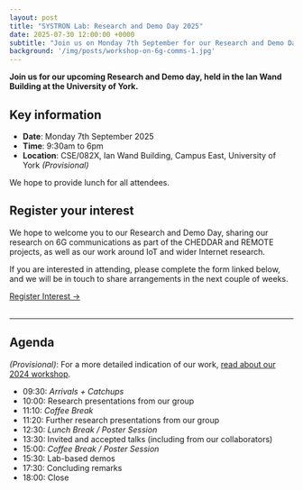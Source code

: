 ```yaml
---
layout: post
title: "SYSTRON Lab: Research and Demo Day 2025"
date: 2025-07-30 12:00:00 +0000
subtitle: "Join us on Monday 7th September for our Research and Demo Day"
background: '/img/posts/workshop-on-6g-comms-1.jpg'
---
```


**Join us for our upcoming Research and Demo day, held in the Ian Wand Building at the University of York.**

## Key information

* **Date**: Monday 7th September 2025
* **Time**: 9:30am to 6pm
* **Location**: CSE/082X, Ian Wand Building, Campus East, University of York *(Provisional)*

We hope to provide lunch for all attendees.

## Register your interest

We hope to welcome you to our Research and Demo Day, sharing our research on 6G communications as part of the CHEDDAR and REMOTE projects, as well as our work around IoT and wider Internet research.

If you are interested in attending, please complete the form linked below, and we will be in touch to share arrangements in the next couple of weeks.

<div class="clearfix">
    <a class="btn btn-primary float-left" href="https://forms.gle/uLV5mm8Qcwe8yKAR7" target="_blank">Register Interest &rarr;</a>
</div>

<br />

---

## Agenda

*(Provisional)*: For a more detailed indication of our work, [read about our 2024 workshop](https://systronlab.github.io/news/workshop-on-6g-comms).

* 09:30: *Arrivals + Catchups*
* 10:00: Research presentations from our group
* 11:10: *Coffee Break*
* 11:20: Further research presentations from our group
* 12:30: *Lunch Break / Poster Session*
* 13:30: Invited and accepted talks (including from our collaborators)
* 15:00: *Coffee Break / Poster Session*
* 15:30: Lab-based demos
* 17:30: Concluding remarks
* 18:00: Close